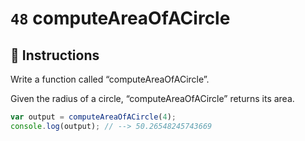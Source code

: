 # `48` computeAreaOfACircle

## 📝 Instructions

Write a function called “computeAreaOfACircle”.

Given the radius of a circle, “computeAreaOfACircle” returns its area.


```Javascript
var output = computeAreaOfACircle(4);
console.log(output); // --> 50.26548245743669
```